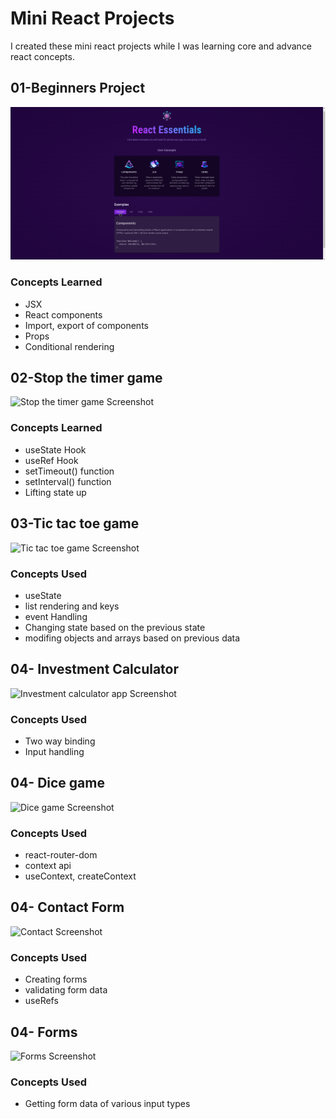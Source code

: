 
# Mini React Projects

I created these mini react projects while I was learning core and advance react concepts.

    
 
## 01-Beginners Project

![Beginners project screenshot](Screenshots/01.png)


### Concepts Learned

- JSX
- React components
- Import, export of components
- Props
- Conditional rendering




## 02-Stop the timer game

![Stop the timer game Screenshot](https://via.placeholder.com/468x300?text=App+Screenshot+Here)


### Concepts Learned

- useState Hook
- useRef Hook
- setTimeout() function
- setInterval() function
- Lifting state up


## 03-Tic tac toe game

![Tic tac toe game Screenshot](https://via.placeholder.com/468x300?text=App+Screenshot+Here)


### Concepts Used

- useState
- list rendering and keys
- event Handling
- Changing state based on the previous state
- modifing objects and arrays based on previous data

## 04- Investment Calculator

![Investment calculator app Screenshot](https://via.placeholder.com/468x300?text=App+Screenshot+Here)


### Concepts Used

- Two way binding
- Input handling


## 04- Dice game

![Dice game Screenshot](https://via.placeholder.com/468x300?text=App+Screenshot+Here)


### Concepts Used

- react-router-dom
- context api
- useContext, createContext

## 04- Contact Form

![Contact Screenshot](https://via.placeholder.com/468x300?text=App+Screenshot+Here)


### Concepts Used

- Creating forms
- validating form data
- useRefs

## 04- Forms

![Forms Screenshot](https://via.placeholder.com/468x300?text=App+Screenshot+Here)


### Concepts Used

- Getting form data of various input types









